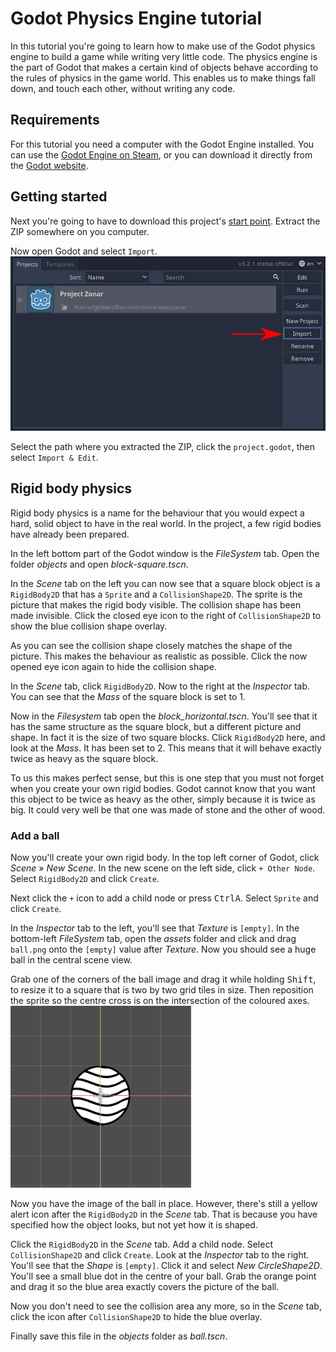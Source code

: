 # Godot Physics Engine tutorial

In this tutorial you're going to learn how to make use of the Godot physics engine to build a game while writing very little code. The physics engine is the part of Godot that makes a certain kind of objects behave according to the rules of physics in the game world. This enables us to make things fall down, and touch each other, without writing any code.

## Requirements

For this tutorial you need a computer with the Godot Engine installed. You can use the [Godot Engine on Steam](https://store.steampowered.com/app/404790/Godot_Engine/), or you can download it directly from the [Godot website](https://godotengine.org/).

## Getting started

Next you're going to have to download this project's [start point](https://github.com/Ghostbird/BUKpc20-koding-physics/archive/0-getting-started.zip). Extract the ZIP somewhere on you computer.

Now open Godot and select `Import`. ![import instructions](docs/01-import.png)

Select the path where you extracted the ZIP, click the `project.godot`, then select `Import & Edit`.

## Rigid body physics

Rigid body physics is a name for the behaviour that you would expect a hard, solid object to have in the real world. In the project, a few rigid bodies have already been prepared.

In the left bottom part of the Godot window is the _FileSystem_ tab. Open the folder _objects_ and open _block-square.tscn_.

In the _Scene_ tab on the left you can now see that a square block object is a `RigidBody2D` that has a `Sprite` and a `CollisionShape2D`. The sprite is the picture that makes the rigid body visible. The collision shape has been made invisible. Click the closed eye icon to the right of `CollisionShape2D` to show the blue collision shape overlay.

As you can see the collision shape closely matches the shape of the picture. This makes the behaviour as realistic as possible. Click the now opened eye icon again to hide the collision shape.

In the _Scene_ tab, click `RigidBody2D`. Now to the right at the _Inspector_ tab. You can see that the _Mass_ of the square block is set to 1.

Now in the _Filesystem_ tab open the _block_horizontal.tscn_. You'll see that it has the same structure as the square block, but a different picture and shape. In fact it is the size of two square blocks. Click `RigidBody2D` here, and look at the _Mass_. It has been set to 2. This means that it will behave exactly twice as heavy as the square block.

To us this makes perfect sense, but this is one step that you must not forget when you create your own rigid bodies. Godot cannot know that you want this object to be twice as heavy as the other, simply because it is twice as big. It could very well be that one was made of stone and the other of wood.

### Add a ball

Now you'll create your own rigid body. In the top left corner of Godot, click _Scene_ » _New Scene_. In the new scene on the left side, click `+ Other Node`. Select `RigidBody2D` and click `Create`.

Next click the `+` icon to add a child node or press <kbd>Ctrl</kbd><kbd>A</kbd>. Select `Sprite` and click `Create`.

In the _Inspector_ tab to the left, you'll see that _Texture_ is `[empty]`. In the bottom-left _FileSystem_ tab, open the _assets_ folder and click and drag `ball.png` onto the `[empty]` value after _Texture_. Now you should see a huge ball in the central scene view.

Grab one of the corners of the ball image and drag it while holding <kbd>Shift</kbd>, to resize it to a square that is two by two grid tiles in size. Then reposition the sprite so the centre cross is on the intersection of the coloured axes. ![Ball scaled and positioned](docs/02-ball.png)

Now you have the image of the ball in place. However, there's still a yellow alert icon after the `RigidBody2D` in the _Scene_ tab. That is because you have specified how the object looks, but not yet how it is shaped.

Click the `RigidBody2D` in the _Scene_ tab. Add a child node. Select `CollisionShape2D` and click `Create`. Look at the _Inspector_ tab to the right. You'll see that the _Shape_ is `[empty]`. Click it and select _New CircleShape2D_. You'll see a small blue dot in the centre of your ball. Grab the orange point and drag it so the blue area exactly covers the picture of the ball.

Now you don't need to see the collision area any more, so in the _Scene_ tab, click the icon after `CollisionShape2D` to hide the blue overlay.

Finally save this file in the _objects_ folder as _ball.tscn_.
